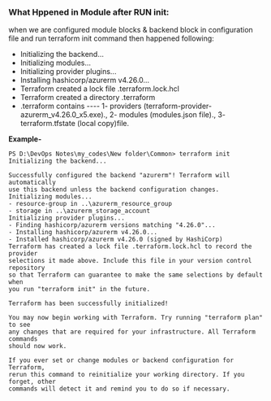 ### What Hppened in Module after RUN init:

when we are configured module blocks & backend block in configuration file and run terraform init command then happened following:

- Initializing the backend...
- Initializing modules...
- Initializing provider plugins...
- Installing hashicorp/azurerm v4.26.0...
- Terraform created a lock file .terraform.lock.hcl
- Terraform created a directory .terraform
- .terraform contains ---- 1- providers (terraform-provider-azurerm_v4.26.0_x5.exe).,  2- modules (modules.json file)., 3- terraform.tfstate (local copy)file.

**Example-**
```
PS D:\DevOps Notes\my_codes\New folder\Common> terraform init
Initializing the backend...

Successfully configured the backend "azurerm"! Terraform will automatically
use this backend unless the backend configuration changes.
Initializing modules...
- resource-group in ..\azurerm_resource_group
- storage in ..\azurerm_storage_account
Initializing provider plugins...
- Finding hashicorp/azurerm versions matching "4.26.0"...
- Installing hashicorp/azurerm v4.26.0...
- Installed hashicorp/azurerm v4.26.0 (signed by HashiCorp)
Terraform has created a lock file .terraform.lock.hcl to record the provider
selections it made above. Include this file in your version control repository
so that Terraform can guarantee to make the same selections by default when
you run "terraform init" in the future.

Terraform has been successfully initialized!

You may now begin working with Terraform. Try running "terraform plan" to see
any changes that are required for your infrastructure. All Terraform commands
should now work.

If you ever set or change modules or backend configuration for Terraform,
rerun this command to reinitialize your working directory. If you forget, other
commands will detect it and remind you to do so if necessary.
```




